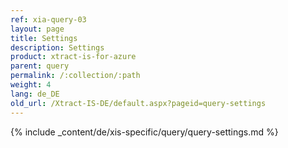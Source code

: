 ```yaml
---
ref: xia-query-03
layout: page
title: Settings
description: Settings
product: xtract-is-for-azure
parent: query
permalink: /:collection/:path
weight: 4
lang: de_DE
old_url: /Xtract-IS-DE/default.aspx?pageid=query-settings
---
```

{% include _content/de/xis-specific/query/query-settings.md %}

